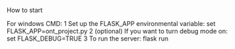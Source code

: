 How to start

For windows CMD:
1 Set up the FLASK_APP environmental variable: set FLASK_APP=ont_project.py
2 (optional) If you want to turn debug mode on: set FLASK_DEBUG=TRUE
3 To run the server: flask run